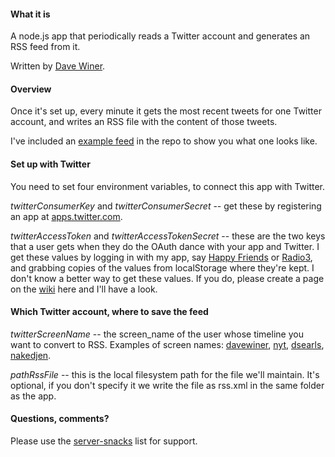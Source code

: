 #### What it is

A node.js app that periodically reads a Twitter account and generates an RSS feed from it.

Written by <a href="http://scripting.com/2015/01/12/goodRssFromTwitter.html">Dave Winer</a>. 

#### Overview

Once it's set up, every minute it gets the most recent tweets for one Twitter account, and writes an RSS file with the content of those tweets.

I've included an <a href="https://github.com/scripting/tweetsToRss/blob/master/exampleFeed.xml">example feed</a> in the repo to show you what one looks like.

#### Set up with Twitter

You need to set four environment variables, to connect this app with Twitter. 

<i>twitterConsumerKey</i> and <i>twitterConsumerSecret</i> -- get these by registering an app at <a href="https://apps.twitter.com/">apps.twitter.com</a>. 

<i>twitterAccessToken</i> and <i>twitterAccessTokenSecret</i> -- these are the two keys that a user gets when they do the OAuth dance with your app and Twitter. I get these values by logging in with my app, say <a href="http://happyfriends.camp/">Happy Friends</a> or <a href="http://radio3.io/">Radio3</a>, and grabbing copies of the values from localStorage where they're kept. I don't know a better way to get these values. If you do, please create a page on the <a href="https://github.com/scripting/tweetsToRss/wiki">wiki</a> here and I'll have a look.

#### Which Twitter account, where to save the feed

<i>twitterScreenName</i> -- the screen_name of the user whose timeline you want to convert to RSS. Examples of screen names: <a href="https://twitter.com/davewiner">davewiner</a>, <a href="twitter.com/nyt">nyt</a>, <a href="https://twitter.com/dsearls">dsearls</a>, <a href="https://twitter.com/nakedjen">nakedjen</a>.

<i>pathRssFile</i> -- this is the local filesystem path for the file we'll maintain. It's optional, if you don't specify it we write the file as rss.xml in the same folder as the app.

#### Questions, comments?

Please use the <a href="https://groups.google.com/forum/?fromgroups#!topic/server-snacks/KGAqhB3g3Ys">server-snacks</a> list for support.

